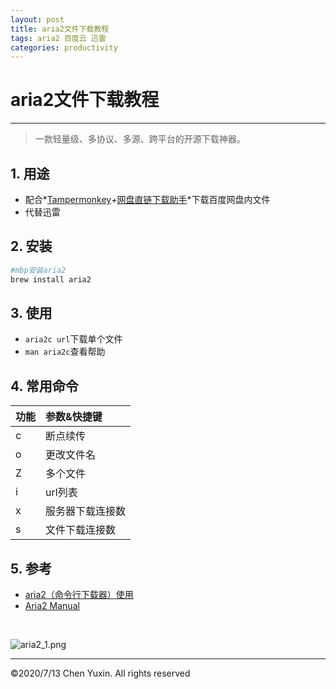 ```yaml
---
layout: post
title: aria2文件下载教程 
tags: aria2 百度云 迅雷
categories: productivity
---
```

# aria2文件下载教程
***
> 一款轻量级、多协议、多源、跨平台的开源下载神器。  

## 1. 用途
- 配合*[Tampermonkey](https://www.tampermonkey.net/scripts.php)*+*[网盘直链下载助手](https://www.baiduyun.wiki/zh-cn/assistant.html)*下载百度网盘内文件
- 代替迅雷

## 2. 安装
```zsh
#mbp安装aria2
brew install aria2
```

## 3. 使用
- `aria2c url`下载单个文件
- `man aria2c`查看帮助

## 4. 常用命令

功能 | 参数&快捷键  
 :-- | :--
c | 断点续传
o | 更改文件名
Z | 多个文件
i | url列表
x | 服务器下载连接数
s | 文件下载连接数

## 5. 参考
- [aria2（命令行下载器）使用](https://www.jianshu.com/p/6e6a02e1f15e)
- [Aria2 Manual](https://aria2.github.io/manual/en/html/index.html)

<br/>

![aria2_1.png](https://i.loli.net/2020/07/18/OQKZFb9YBAuGmWg.jpg)

***
&copy;2020/7/13 Chen Yuxin. All rights reserved
